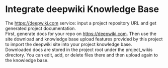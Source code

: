 # Integrate deepwiki Knowledge Base

The https://deepwiki.com service: input a project repository URL and get generated project documentation.
<br/>
First, generate docs for your repo on https://deepwiki.com. Then use the site download and knowledge base upload features provided by this project to import the deepwiki site into your project knowledge base.
<br/>
Downloaded docs are stored in the project root under the project_wikis directory. You can edit, add, or delete files there and then upload again to the knowledge base.
<br/>
